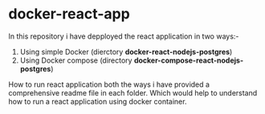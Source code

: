 # docker-react-app

In this repository i have depployed the react application in two ways:-

1) Using simple Docker (dierctory **docker-react-nodejs-postgres**)
2) Using Docker compose (directory **docker-compose-react-nodejs-postgres**)

How to run react application both the ways i have provided a comprehensive readme file in each folder. Which would help to understand how to run a react application using docker container.
